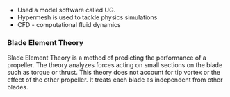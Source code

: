 - Used a model software called UG.
- Hypermesh is used to tackle physics simulations 
- CFD - computational fluid dynamics 


### Blade Element Theory 
Blade Element Theory is a method of predicting the performance of a propeller. The theory analyzes  forces acting on small sections on the blade such as torque or thrust. This theory does not account for tip vortex or the effect of the other propeller. It treats each blade as independent from other blades. 